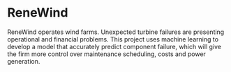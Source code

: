 # ReneWind
ReneWind operates wind farms. Unexpected turbine failures are presenting operational and financial problems. This project uses machine learning to develop a model that accurately predict component failure, which will give the firm more control over maintenance scheduling, costs and power generation.
